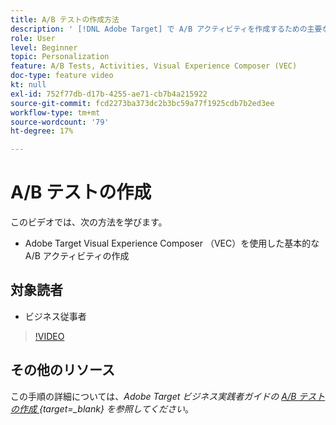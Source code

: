 ```yaml
---
title: A/B テストの作成方法
description: ' [!DNL Adobe Target] で A/B アクティビティを作成するための主要なワークフローについて説明します。 Visual Experience Composer （VEC）を使用して基本的な A/B アクティビティを作成します。'
role: User
level: Beginner
topic: Personalization
feature: A/B Tests, Activities, Visual Experience Composer (VEC)
doc-type: feature video
kt: null
exl-id: 752f77db-d17b-4255-ae71-cb7b4a215922
source-git-commit: fcd2273ba373dc2b3bc59a77f1925cdb7b2ed3ee
workflow-type: tm+mt
source-wordcount: '79'
ht-degree: 17%

---
```


# A/B テストの作成

このビデオでは、次の方法を学びます。

* Adobe Target Visual Experience Composer （VEC）を使用した基本的な A/B アクティビティの作成

## 対象読者

* ビジネス従事者

>[!VIDEO](https://video.tv.adobe.com/v/17391/?quality=12)

## その他のリソース

この手順の詳細については、*Adobe Target ビジネス実践者ガイドの [A/B テストの作成 ](https://experienceleague.adobe.com/docs/target/using/activities/abtest/create/test-create-ab.html?lang=ja){target=_blank} を参照してください*。
